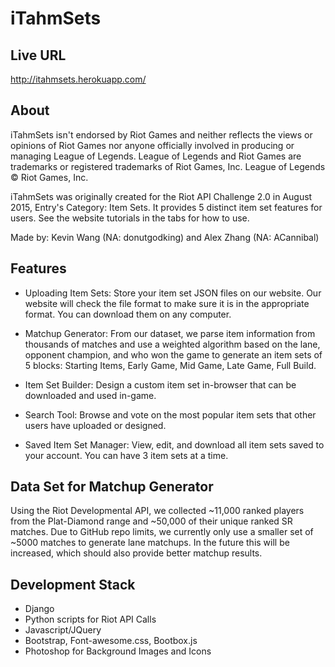iTahmSets 
==============


Live URL
----
http://itahmsets.herokuapp.com/

About
----
iTahmSets isn't endorsed by Riot Games and neither reflects the views or opinions of Riot Games nor anyone officially involved in producing or managing League of Legends. League of Legends and Riot Games are trademarks or registered trademarks of Riot Games, Inc. League of Legends © Riot Games, Inc.

iTahmSets was originally created for the Riot API Challenge 2.0 in August 2015, Entry's Category: Item Sets.
It provides 5 distinct item set features for users. See the website tutorials in the tabs for how to use. 

Made by: Kevin Wang (NA: donutgodking) and Alex Zhang (NA: ACannibal)

Features
----
* Uploading Item Sets: Store your item set JSON files on our website. Our website will check the file format to make sure it is in the appropriate format. You can download them on any computer.

* Matchup Generator: From our dataset, we parse item information from thousands of matches and use a weighted algorithm based on the lane, opponent champion, and who won the game to generate an item sets of 5 blocks: Starting Items, Early Game, Mid Game, Late Game, Full Build.

* Item Set Builder:
Design a custom item set in-browser that can be downloaded and used in-game.

* Search Tool:
Browse and vote on the most popular item sets that other users have uploaded or designed.

* Saved Item Set Manager: View, edit, and download all item sets saved to your account. You can have 3 item sets at a time.

Data Set for Matchup Generator
----
Using the Riot Developmental API, we collected ~11,000 ranked players from the Plat-Diamond range and ~50,000 of their unique ranked SR matches. Due to GitHub repo limits, we currently only use a smaller set of ~5000 matches to generate lane matchups. In the future this will be increased, which should also provide better matchup results. 

Development Stack
----
* Django
* Python scripts for Riot API Calls
* Javascript/JQuery
* Bootstrap, Font-awesome.css, Bootbox.js
* Photoshop for Background Images and Icons
